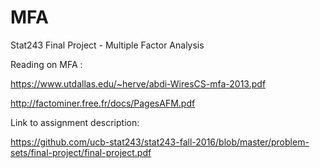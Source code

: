 # MFA
Stat243 Final Project - Multiple Factor Analysis

Reading on MFA :

https://www.utdallas.edu/~herve/abdi-WiresCS-mfa-2013.pdf

http://factominer.free.fr/docs/PagesAFM.pdf

Link to assignment description: 

https://github.com/ucb-stat243/stat243-fall-2016/blob/master/problem-sets/final-project/final-project.pdf
